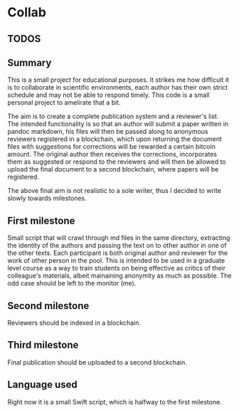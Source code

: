 # Collab

## TODOS
	
## Summary

This is a small project for educational purposes. It strikes me how difficult it is to collaborate in scientific environments, each author has their own strict schedule and may not be able to respond timely. This code is a small personal project to amelirate that a bit. 

The aim is to create a complete publication system and a reviewer's list. The intended functionality is so that an author will submit a paper written in pandoc markdown, his files will then be passed along to anonymous reviewers registered in a blockchain, which upon returning the document files with suggestions for corrections will be rewarded a certain bitcoin amount. The original author then receives the corrections, incorporates them as suggested or respond to the reviewers and will then be allowed to upload the final document to a second blockchain, where papers will be registered.

The above final aim is not realistic to a sole writer, thus I decided to write slowly towards milestones.

## First milestone


Small script that will crawl through md files in the same directory, extracting the identity of the authors and passing the text on to other author in one of the other texts. Each participant is both original author and reviewer for the work of other person in the pool. This is intended to be used in a graduate level course as a way to train students on being effective as critics of their colleague's materials, albeit mainaining anonymity as much as possible. The odd case should be left to the monitor (me).

## Second milestone

Reviewers should be indexed in a blockchain.

## Third milestone

Final publication should be uploaded to a second blockchain.


## Language used

Right now it is a small Swift script, which is halfway to the first milestone. 